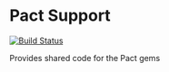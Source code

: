 # Pact Support

[![Build Status](https://travis-ci.org/pact-foundation/pact-support.svg?branch=master)](https://travis-ci.org/pact-foundation/pact-support)

Provides shared code for the Pact gems
